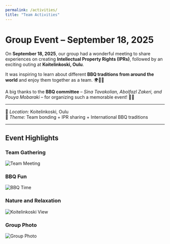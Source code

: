 ```yaml
---
permalink: /activities/
title: "Team Activities"
---
```


# Group Event – September 18, 2025

On **September 18, 2025**, our group had a wonderful meeting to share experiences on creating **Intellectual Property Rights (IPRs)**, followed by an exciting outing at **Koitelinkoski, Oulu**.  

It was inspiring to learn about different **BBQ traditions from around the world** and enjoy them together as a team. 🌍🍖🔥  

A big thanks to the **BBQ committee** – *Sina Tavakolian, Abolfazl Zakeri, and Pouya Mobaraki* – for organizing such a memorable event! 🌿🙌  

---

📍 *Location:* Koitelinkoski, Oulu  
🎉 *Theme:* Team bonding + IPR sharing + International BBQ traditions  

---

## Event Highlights

### Team Gathering
![Team Meeting](/images/687A69C4-C4BF-4F76-A6CD-4D5AD470429A.heic)

### BBQ Fun
![BBQ Time](/images/09BE6E36-28A2-4A51-B193-2DF4A6F69C37_1_102_o.jpeg)

### Nature and Relaxation
![Koitelinkoski View](/images/F08387B9-F23F-44E6-9C8C-542A740A6F18_1_102_o.jpeg)

### Group Photo
![Group Photo](/images/93308D9A-1874-41CB-99D3-9B12EF7F3418_1_102_o.jpeg)
